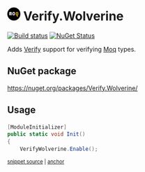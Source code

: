 # <img src="/src/icon.png" height="30px"> Verify.Wolverine

[![Build status](https://ci.appveyor.com/api/projects/status/07apa0wm0lxulr5o?svg=true)](https://ci.appveyor.com/project/SimonCropp/Verify-Wolverine)
[![NuGet Status](https://img.shields.io/nuget/v/Verify.Wolverine.svg)](https://www.nuget.org/packages/Verify.Wolverine/)

Adds [Verify](https://github.com/VerifyTests/Verify) support for verifying [Moq](https://github.com/moq/moq4) types.


## NuGet package

https://nuget.org/packages/Verify.Wolverine/


## Usage

<!-- snippet: Enable -->
<a id='snippet-enable'></a>
```cs
[ModuleInitializer]
public static void Init()
{
    VerifyWolverine.Enable();
```
<sup><a href='/src/Tests/ModuleInitializer.cs#L3-L10' title='Snippet source file'>snippet source</a> | <a href='#snippet-enable' title='Start of snippet'>anchor</a></sup>
<!-- endSnippet -->

